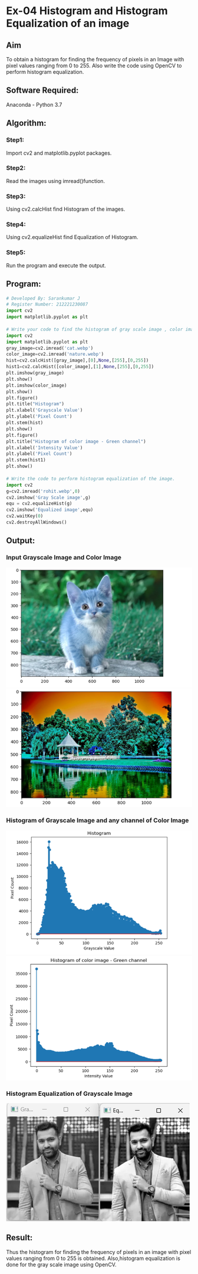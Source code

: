 # Ex-04 Histogram and Histogram Equalization of an image
## Aim
To obtain a histogram for finding the frequency of pixels in an Image with pixel values ranging from 0 to 255. Also write the code using OpenCV to perform histogram equalization.

## Software Required:
Anaconda - Python 3.7

## Algorithm:
### Step1:
Import cv2 and matplotlib.pyplot packages.

### Step2:
Read the images using imread()function.

### Step3:
Using cv2.calcHist find Histogram of the images.

### Step4:
Using cv2.equalizeHist find Equalization of Histogram.

### Step5:
Run the program and execute the output.
## Program:
```python
# Developed By: Sarankumar J
# Register Number: 212221230087
import cv2
import matplotlib.pyplot as plt

# Write your code to find the histogram of gray scale image , color image channels and display the histogram of gray scale image and any one channel histogram from color image
import cv2
import matplotlib.pyplot as plt
gray_image=cv2.imread('cat.webp')
color_image=cv2.imread('nature.webp')
hist=cv2.calcHist([gray_image],[0],None,[255],[0,255])
hist1=cv2.calcHist([color_image],[1],None,[255],[0,255])
plt.imshow(gray_image)
plt.show()
plt.imshow(color_image)
plt.show()
plt.figure()
plt.title("Histogram")
plt.xlabel('Grayscale Value')
plt.ylabel('Pixel Count')
plt.stem(hist)
plt.show()
plt.figure()
plt.title("Histogram of color image - Green channel")
plt.xlabel('Intensity Value')
plt.ylabel('Pixel Count')
plt.stem(hist1)
plt.show()

# Write the code to perform histogram equalization of the image. 
import cv2
g=cv2.imread('rohit.webp',0)
cv2.imshow('Gray Scale image',g)
equ = cv2.equalizeHist(g)
cv2.imshow('Equalized image',equ)
cv2.waitKey(0)
cv2.destroyAllWindows()
```
## Output:
### Input Grayscale Image and Color Image
![git](./op1.png)
![git](./op2.png)

### Histogram of Grayscale Image and any channel of Color Image
![git](./op3.png)
![git](./op4.png)

### Histogram Equalization of Grayscale Image
![git](./op5.png)

## Result: 
Thus the histogram for finding the frequency of pixels in an image with pixel values ranging from 0 to 255 is obtained. Also,histogram equalization is done for the gray scale image using OpenCV.
